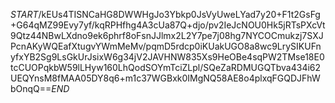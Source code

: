 $START$/kEUs4TISNCaHG8DWWHgJo3Ybkp0JsVyUweLYad7y20+F1t2GsFg+G64qMZ99Evy7yf/kqRPHfhg4A3cUa87Q+djo/pv2IeJcNOU0Hk5jRTsPXcVt9Qtz44NBwLXdno9ek6phrf8oFsnJJlmx2L2Y7pe7j08hg7NYCOCmukzj7SXJPcnAKyWQEafXtugvYWmMeMv/pqmD5rdcp0iKUakUGO8a8wc9LrySIKUFnyfxYB2Sg9LsGkUrJsixW6g34jV2JAVHNW835Xs9HeOBe4sqPW2TMse18E0tcCUOPqkbW59lLHyw160LhQodSOYmTciZLpl/SQeZaRDMUGQTbva434i62UEQYnsM8fMAA05DY8q6+m1c37WGBxk0IMgNQ58AE8o4plxqFGQDJFhWbOnqQ==$END$